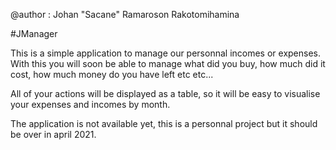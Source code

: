 @author : Johan "Sacane" Ramaroson Rakotomihamina
                                                                     
#JManager

                                                                     
This is a simple application to manage our personnal incomes or expenses. 
With this you will soon be able to manage what did you buy, how much did it cost, how much money do you have left etc etc...

All of your actions will be displayed as a table, so it will be easy to visualise your expenses and incomes by month.

The application is not available yet, this is a personnal project but it should be over in april 2021. 
